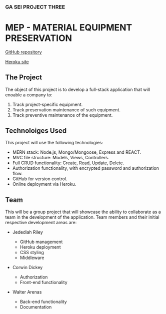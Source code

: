 ### GA SEI PROJECT THREE

# MEP - MATERIAL EQUIPMENT PRESERVATION

[GitHub repository](https://github.com/jedediahriley/project_three)

[Heroku site](https://dashboard.heroku.com/apps)

## The Project
The object of this project is to develop a full-stack application that will enoable a company to:
1. Track project-specific equipment.
2. Track preservation maintenance of such equipment.
3. Track preventive maintenance of the equipment.

## Technoloiges Used
This project will use the following technologies:

- MERN stack: Node.js, Mongo/Mongoose, Express and REACT.
- MVC file structure: Models, Views, Controllers.
- Full CRUD functionality: Create, Read, Update, Delete.
- Authorization functionality, with encrypted password and authorization flow.
- GitHub for version control.
- Online deployment via Heroku.

## Team
This will be a group project that will showcase the ability to collaborate as a team in the development of the application.  Team members and their initial respective development areas are:

+ Jedediah Riley
    + GitHub management
    + Heroku deployment
    + CSS styling
    + Middleware

+ Corwin Dickey
    + Authorization
    + Front-end functionality

+ Walter Arenas
    + Back-end functionality
    + Documentation





